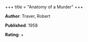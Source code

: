 +++
title = "Anatomy of a Murder"
+++



**Author**: Traver, Robert

**Published**: 1958

**Rating**: +